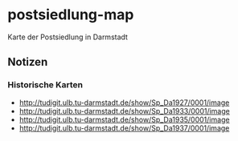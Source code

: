 # postsiedlung-map
Karte der Postsiedlung in Darmstadt

## Notizen

### Historische Karten
- http://tudigit.ulb.tu-darmstadt.de/show/Sp_Da1927/0001/image
- http://tudigit.ulb.tu-darmstadt.de/show/Sp_Da1933/0001/image
- http://tudigit.ulb.tu-darmstadt.de/show/Sp_Da1935/0001/image
- http://tudigit.ulb.tu-darmstadt.de/show/Sp_Da1937/0001/image
